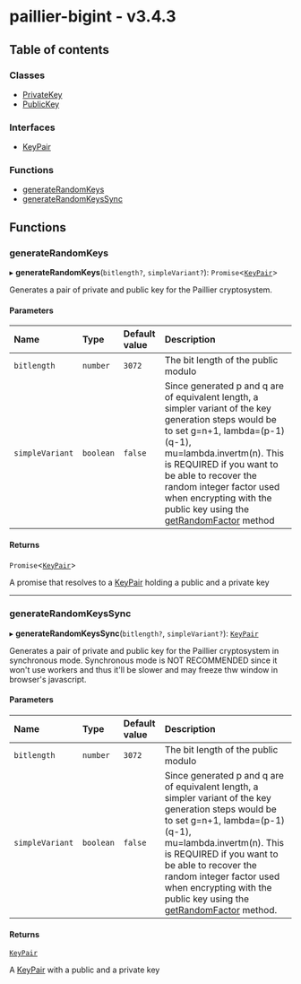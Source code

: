 # paillier-bigint - v3.4.3

## Table of contents

### Classes

- [PrivateKey](classes/PrivateKey.md)
- [PublicKey](classes/PublicKey.md)

### Interfaces

- [KeyPair](interfaces/KeyPair.md)

### Functions

- [generateRandomKeys](API.md#generaterandomkeys)
- [generateRandomKeysSync](API.md#generaterandomkeyssync)

## Functions

### generateRandomKeys

▸ **generateRandomKeys**(`bitlength?`, `simpleVariant?`): `Promise`<[`KeyPair`](interfaces/KeyPair.md)\>

Generates a pair of private and public key for the Paillier cryptosystem.

#### Parameters

| Name | Type | Default value | Description |
| :------ | :------ | :------ | :------ |
| `bitlength` | `number` | `3072` | The bit length of the public modulo |
| `simpleVariant` | `boolean` | `false` | Since generated p and q are of equivalent length, a simpler variant of the key generation steps would be to set g=n+1, lambda=(p-1)(q-1), mu=lambda.invertm(n). This is REQUIRED if you want to be able to recover the random integer factor used when encrypting with the public key using the [getRandomFactor](classes/PrivateKey.md#getrandomfactor) method |

#### Returns

`Promise`<[`KeyPair`](interfaces/KeyPair.md)\>

A promise that resolves to a [KeyPair](interfaces/KeyPair.md) holding a public and a private key

___

### generateRandomKeysSync

▸ **generateRandomKeysSync**(`bitlength?`, `simpleVariant?`): [`KeyPair`](interfaces/KeyPair.md)

Generates a pair of private and public key for the Paillier cryptosystem in synchronous mode.
Synchronous mode is NOT RECOMMENDED since it won't use workers and thus it'll be slower and may freeze thw window in browser's javascript.

#### Parameters

| Name | Type | Default value | Description |
| :------ | :------ | :------ | :------ |
| `bitlength` | `number` | `3072` | The bit length of the public modulo |
| `simpleVariant` | `boolean` | `false` | Since generated p and q are of equivalent length, a simpler variant of the key generation steps would be to set g=n+1, lambda=(p-1)(q-1), mu=lambda.invertm(n). This is REQUIRED if you want to be able to recover the random integer factor used when encrypting with the public key using the [getRandomFactor](classes/PrivateKey.md#getrandomfactor) method. |

#### Returns

[`KeyPair`](interfaces/KeyPair.md)

A [KeyPair](interfaces/KeyPair.md) with a public and a private key
